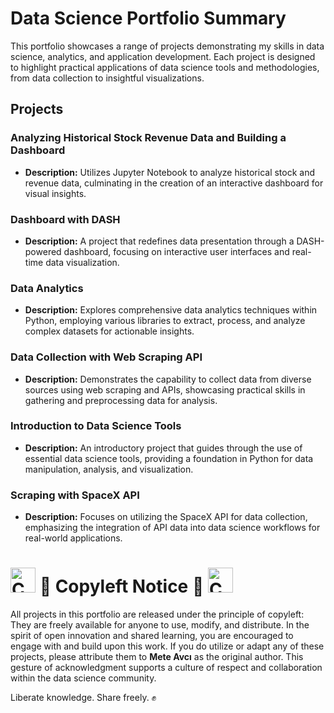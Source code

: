 # Data Science Portfolio Summary

This portfolio showcases a range of projects demonstrating my skills in data science, analytics, and application development. Each project is designed to highlight practical applications of data science tools and methodologies, from data collection to insightful visualizations.

## Projects

### Analyzing Historical Stock Revenue Data and Building a Dashboard
- **Description:** Utilizes Jupyter Notebook to analyze historical stock and revenue data, culminating in the creation of an interactive dashboard for visual insights.

### Dashboard with DASH
- **Description:** A project that redefines data presentation through a DASH-powered dashboard, focusing on interactive user interfaces and real-time data visualization.

### Data Analytics
- **Description:** Explores comprehensive data analytics techniques within Python, employing various libraries to extract, process, and analyze complex datasets for actionable insights.

### Data Collection with Web Scraping API
- **Description:** Demonstrates the capability to collect data from diverse sources using web scraping and APIs, showcasing practical skills in gathering and preprocessing data for analysis.

### Introduction to Data Science Tools
- **Description:** An introductory project that guides through the use of essential data science tools, providing a foundation in Python for data manipulation, analysis, and visualization.

### Scraping with SpaceX API
- **Description:** Focuses on utilizing the SpaceX API for data collection, emphasizing the integration of API data into data science workflows for real-world applications.



# <img src="https://upload.wikimedia.org/wikipedia/commons/c/c9/Circle-A_red.svg" alt="Copyleft" width="40" height="40"> 🏴 Copyleft Notice 🏴 <img src="https://upload.wikimedia.org/wikipedia/commons/c/c9/Circle-A_red.svg" alt="Copyleft" width="40" height="40">


All projects in this portfolio are released under the principle of copyleft: They are freely available for anyone to use, modify, and distribute.
In the spirit of open innovation and shared learning, you are encouraged to engage with and build upon this work.
If you do utilize or adapt any of these projects, please attribute them to **Mete Avcı** as the original author.
This gesture of acknowledgment supports a culture of respect and collaboration within the data science community.

Liberate knowledge. Share freely. ✊
